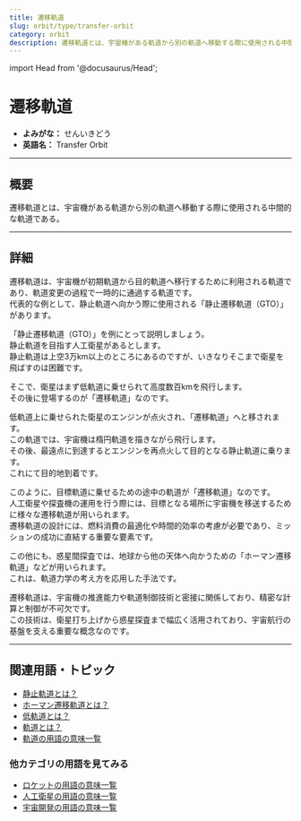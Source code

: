 ```yaml
---
title: 遷移軌道
slug: orbit/type/transfer-orbit
category: orbit
description: 遷移軌道とは、宇宙機がある軌道から別の軌道へ移動する際に使用される中間的な軌道である。
---
```


import Head from '@docusaurus/Head';

<Head>
  <script type="application/ld+json">
    {`{
      "@context": "https://schema.org",
      "@type": "DefinedTerm",
      "name": "遷移軌道",
      "inDefinedTermSet": "https://www.space-portal.org",
      "termCode": "orbit/type/transfer-orbit",
      "description": "遷移軌道とは、宇宙機がある軌道から別の軌道へ移動する際に使用される中間的な軌道である。",
      "url": "https://www.space-portal.org/docs/orbit/type/transfer-orbit"
    }`}
  </script>
</Head>

# 遷移軌道

- **よみがな：** せんいきどう  
- **英語名：** Transfer Orbit  

---

## 概要

遷移軌道とは、宇宙機がある軌道から別の軌道へ移動する際に使用される中間的な軌道である。

---

## 詳細

遷移軌道は、宇宙機が初期軌道から目的軌道へ移行するために利用される軌道であり、軌道変更の過程で一時的に通過する軌道です。  
代表的な例として、静止軌道へ向かう際に使用される「静止遷移軌道（GTO）」があります。  

「静止遷移軌道（GTO）」を例にとって説明しましょう。  
静止軌道を目指す人工衛星があるとします。  
静止軌道は上空3万km以上のところにあるのですが、いきなりそこまで衛星を飛ばすのは困難です。  

そこで、衛星はまず低軌道に乗せられて高度数百kmを飛行します。  
その後に登場するのが「遷移軌道」なのです。  

低軌道上に乗せられた衛星のエンジンが点火され、「遷移軌道」へと移されます。  
この軌道では、宇宙機は楕円軌道を描きながら飛行します。  
その後、最遠点に到達するとエンジンを再点火して目的となる静止軌道に乗ります。  
これにて目的地到着です。  

このように、目標軌道に乗せるための途中の軌道が「遷移軌道」なのです。  
人工衛星や探査機の運用を行う際には、目標となる場所に宇宙機を移送するために様々な遷移軌道が用いられます。  
遷移軌道の設計には、燃料消費の最適化や時間的効率の考慮が必要であり、ミッションの成功に直結する重要な要素です。  

この他にも、惑星間探査では、地球から他の天体へ向かうための「ホーマン遷移軌道」などが用いられます。  
これは、軌道力学の考え方を応用した手法です。  

遷移軌道は、宇宙機の推進能力や軌道制御技術と密接に関係しており、精密な計算と制御が不可欠です。  
この技術は、衛星打ち上げから惑星探査まで幅広く活用されており、宇宙航行の基盤を支える重要な概念なのです。

---

## 関連用語・トピック

- [静止軌道とは？](orbit/type/geostationary-orbit)  
- [ホーマン遷移軌道とは？](orbit/type/hohmann-transfer-orbit)  
- [低軌道とは？](orbit/type/low-earth-orbit)  
- [軌道とは？](orbit/orbit)
- [軌道の用語の意味一覧](category/orbit)

### 他カテゴリの用語を見てみる
- [ロケットの用語の意味一覧](category/rocket)
- [人工衛星の用語の意味一覧](category/satellite)
- [宇宙開発の用語の意味一覧](category/glossary)
